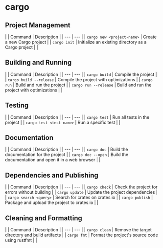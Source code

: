 # cargo

## Project Management
|
| Command | Description |
| --- | --- |
| `cargo new <project-name>` | Create a new Cargo project |
| `cargo init` | Initialize an existing directory as a Cargo project |
|
## Building and Running
|
| Command | Description |
| --- | --- |
| `cargo build` | Compile the project |
| `cargo build --release` | Compile the project with optimizations |
| `cargo run` | Build and run the project |
| `cargo run --release` | Build and run the project with optimizations |
|
## Testing
|
| Command | Description |
| --- | --- |
| `cargo test` | Run all tests in the project |
| `cargo test <test-name>` | Run a specific test |
|
## Documentation
|
| Command | Description |
| --- | --- |
| `cargo doc` | Build the documentation for the project |
| `cargo doc --open` | Build the documentation and open it in a web browser |
|
## Dependencies and Publishing
|
| Command | Description |
| --- | --- |
| `cargo check` | Check the project for errors without building |
| `cargo update` | Update the project dependencies |
| `cargo search <query>` | Search for crates on crates.io |
| `cargo publish` | Package and upload the project to crates.io |
|
## Cleaning and Formatting
|
| Command | Description |
| --- | --- |
| `cargo clean` | Remove the target directory and build artifacts |
| `cargo fmt` | Format the project's source code using rustfmt |
|
